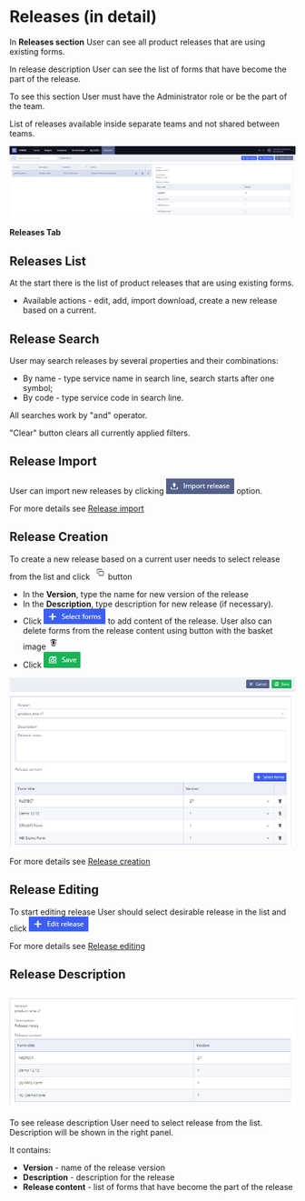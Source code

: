# Releases \(in detail\)

In **Releases section** User can see all product releases that are using existing forms.

In release description User can see the list of forms that have become the part of the release.

To see this section User must have the Administrator role or be the part of the team. 

List of releases available inside separate teams and not shared between teams.

![image2020-2-13\_12-56-16.png](../../.gitbook/assets/34833763.png)

**Releases Tab**

## Releases List <a id="Releases(indetail)-ReleasesList"></a>

At the start there is the list of product releases that are using existing forms.

* Available actions - edit, add, import download, create a new release based on a current. 

## Release Search <a id="Releases(indetail)-ReleaseSearch"></a>

User may search releases by several properties and their combinations:

* By name - type service name in search line, search starts after one symbol;
* By code - type service code in search line.

All searches work by "and" operator.

"Clear" button clears all currently applied filters.

## Release Import  <a id="Releases(indetail)-ReleaseImport"></a>

User can import new releases by clicking ![](../../.gitbook/assets/34833928.png) option.

For more details see [Release import](ehr-forms-release-import.md)

## Release Creation <a id="Releases(indetail)-ReleaseCreation"></a>

To create a new release based on a current user needs to select release from the list and click  ![](../../.gitbook/assets/34833929.png)button

* In the **Version**, type the name for new version of the release
* In the **Description**, type description for new release \(if necessary\).
* Click ![](../../.gitbook/assets/34833936.png) to add content of the release. User also can delete forms from the release content using button with the basket image ![](../../.gitbook/assets/34833938.png)
* Click ![](../../.gitbook/assets/34833940.png)

![](../../.gitbook/assets/34833930.png)

For more details see [Release creation](ehr-forms-release-creation.md)

## Release Editing <a id="Releases(indetail)-ReleaseEditing"></a>

To start editing release User should select desirable release in the list and click ![](../../.gitbook/assets/34833952.png)

For more details see [Release editing](ehr-forms-release-editing.md)

## Release Description <a id="Releases(indetail)-ReleaseDescription"></a>

## ![](../../.gitbook/assets/34833954.png) <a id="Releases(indetail)-"></a>

To see release description User need to select release from the list. Description will be shown in the right panel.

It contains:

* **Version** - name of the release version
* **Description** - description for the release
* **Release content** - list of forms that have become the part of the release

